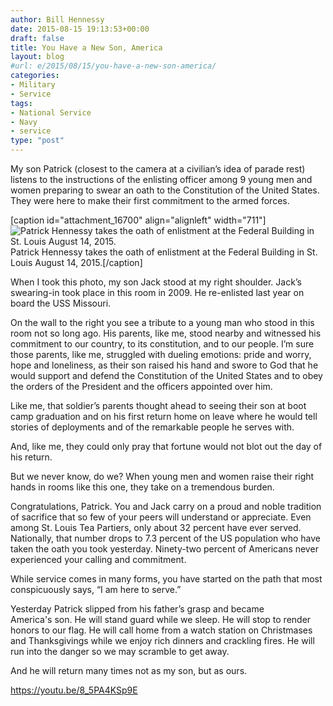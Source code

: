 ```yaml
---
author: Bill Hennessy
date: 2015-08-15 19:13:53+00:00
draft: false
title: You Have a New Son, America
layout: blog
#url: e/2015/08/15/you-have-a-new-son-america/
categories:
- Military
- Service
tags:
- National Service
- Navy
- service
type: "post"
---
```


My son Patrick (closest to the camera at a civilian’s idea of parade rest) listens to the instructions of the enlisting officer among 9 young men and women preparing to swear an oath to the Constitution of the United States. They were here to make their first commitment to the armed forces.

[caption id="attachment_16700" align="alignleft" width="711"]![Patrick Hennessy takes the oath of enlistment at the Federal Building in St. Louis August 14, 2015.](https://hennessysview.com/wp-content/uploads/2015/08/IMG_0239-1024x697.jpg)
Patrick Hennessy takes the oath of enlistment at the Federal Building in St. Louis August 14, 2015.[/caption]

When I took this photo, my son Jack stood at my right shoulder. Jack’s swearing-in took place in this room in 2009. He re-enlisted last year on board the USS Missouri.

On the wall to the right you see a tribute to a young man who stood in this room not so long ago. His parents, like me, stood nearby and witnessed his commitment to our country, to its constitution, and to our people. I’m sure those parents, like me, struggled with dueling emotions: pride and worry, hope and loneliness, as their son raised his hand and swore to God that he would support and defend the Constitution of the United States and to obey the orders of the President and the officers appointed over him.

Like me, that soldier’s parents thought ahead to seeing their son at boot camp graduation and on his first return home on leave where he would tell stories of deployments and of the remarkable people he serves with.

And, like me, they could only pray that fortune would not blot out the day of his return.

But we never know, do we? When young men and women raise their right hands in rooms like this one, they take on a tremendous burden.

Congratulations, Patrick. You and Jack carry on a proud and noble tradition of sacrifice that so few of your peers will understand or appreciate. Even among St. Louis Tea Partiers, only about 32 percent have ever served. Nationally, that number drops to 7.3 percent of the US population who have taken the oath you took yesterday. Ninety-two percent of Americans never experienced your calling and commitment.

While service comes in many forms, you have started on the path that most conspicuously says, “I am here to serve.”

Yesterday Patrick slipped from his father’s grasp and became America's son. He will stand guard while we sleep. He will stop to render honors to our flag. He will call home from a watch station on Christmases and Thanksgivings while we enjoy rich dinners and crackling fires. He will run into the danger so we may scramble to get away.

And he will return many times not as my son, but as ours.

https://youtu.be/8_5PA4KSp9E
